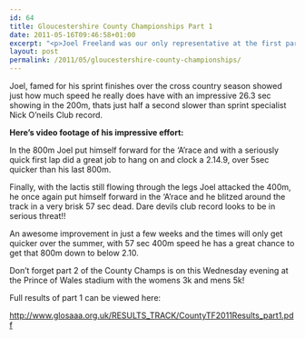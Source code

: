 ```yaml
---
id: 64
title: Gloucestershire County Championships Part 1
date: 2011-05-16T09:46:58+01:00
excerpt: "<p>Joel Freeland was our only representative at the first part of the Gloucestershire athletic Champs on Sunday and he didn't disappoint- bravely tackling 3 events the 200m, 400m and 800m and performing brilliantly in each.</p>"
layout: post
permalink: /2011/05/gloucestershire-county-championships/
---
```

Joel, famed for his sprint finishes over the cross country season showed just how much speed he really does have with an impressive 26.3 sec showing in the 200m, thats just half a second slower than sprint specialist Nick O&#8217;neils Club record. 

**Here&#8217;s video footage of his impressive effort:**</p> 

In the 800m Joel put himself forward for the &#8216;A&#8217;race and with a seriously quick first lap did a great job to hang on and clock a 2.14.9, over 5sec quicker than his last 800m.

Finally, with the lactis still flowing through the legs Joel attacked the 400m, he once again put himself forward in the &#8216;A&#8217;race and he blitzed around the track in a very brisk 57 sec dead. Dare devils club record looks to be in serious threat!!

An awesome improvement in just a few weeks and the times will only get quicker over the summer, with 57 sec 400m speed he has a great chance to get that 800m down to below 2.10.

Don&#8217;t forget part 2 of the County Champs is on this Wednesday evening at the Prince of Wales stadium with the womens 3k and mens 5k!

Full results of part 1 can be viewed here:

<a href="http://www.glosaaa.org.uk/RESULTS_TRACK/CountyTF2011Results_part1.pdf" target="_blank" rel="nofollow">http://www.glosaaa.org.uk/RESULTS_TRACK/CountyTF2011Results_part1.pdf</a>
